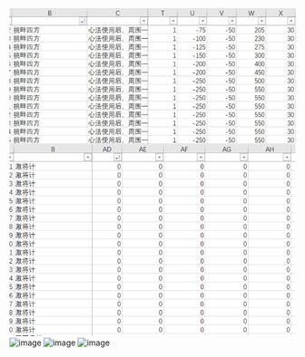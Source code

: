 ![image](https://raw.githubusercontent.com/Isatis-root/QSG-image/main/612dac8c9ccfb44ac8b78326179935f.jpg)
![image](https://tiebapic.baidu.com/forum/pic/item/5057ffc8a786c917d439befe8c3d70cf3ac75759.jpg?tbpicau=2023-02-28-05_6c3ee447bd239c1cf1e6b95b4f7846c4)
![image](https://tiebapic.baidu.com/forum/pic/item/c5b793cad1c8a78684703cc92209c93d72cf50c3.jpg?tbpicau=2023-02-28-05_0abe9b8fa6c399ce4e96b553e573b039)
![image](https://tiebapic.baidu.com/forum/pic/item/4bb0912bd40735fa93a3387edb510fb30d2408ca.jpg?tbpicau=2023-02-28-05_d8b5a4499fe1ed8a3f97bd72fce3436a)
